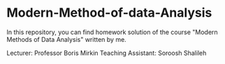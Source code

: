 # Modern-Method-of-data-Analysis

In this repository, you can find homework solution of the course "Modern Methods of Data Analysis" written by me.

Lecturer: Professor Boris Mirkin 
Teaching Assistant: Soroosh Shalileh
